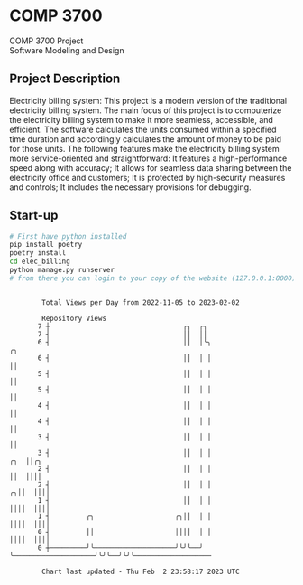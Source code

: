 # COMP 3700
COMP 3700 Project  
Software Modeling and Design
## Project Description
Electricity billing system: This project is a modern version of the traditional electricity billing system. The main focus of this project is to computerize the electricity billing system to make it more seamless, accessible, and efficient. The software calculates the units consumed within a specified time duration and accordingly calculates the amount of money to be paid for those units. The following features make the electricity billing system more service-oriented and straightforward: It features a high-performance speed along with accuracy; It allows for seamless data sharing between the electricity office and customers; It is protected by high-security measures and controls; It includes the necessary provisions for debugging.

## Start-up
```bash
# First have python installed
pip install poetry
poetry install
cd elec_billing
python manage.py runserver
# from there you can login to your copy of the website (127.0.0.1:8000), default creds are admin/admin
```

```

        Total Views per Day from 2022-11-05 to 2023-02-02

        Repository Views
       7 ┼                                 ╭╮  ╭╮
       7 ┤                                 ││  ││
       6 ┤                                 ││  │╰╮                          ╭╮
       6 ┤                                 ││  │ │                          ││
       5 ┤                                 ││  │ │                          ││
       5 ┤                                 ││  │ │                          ││
       4 ┤                                 ││  │ │                          ││
       4 ┤                                 ││  │ │                          ││
       3 ┤                                 ││  │ │                          ││
       3 ┤                                 ││  │ │                      ╭╮  ││╭╮
       2 ┤                                 ││  │ │                      ││  ││││
       2 ┤                                 ││  │ │                    ╭╮││  ││││
       1 ┤                                 ││  │ │                    ││││  ││││
       1 ┤         ╭╮                    ╭╮││  │ │                    ││││  ││││
       0 ┤         ││                    ││││  │ │                    ││││  ││││
       0 ┼─────────╯╰────────────────────╯╰╯╰──╯ ╰────────────────────╯╰╯╰──╯╰╯╰───────────────────

        Chart last updated - Thu Feb  2 23:58:17 2023 UTC
        
```
